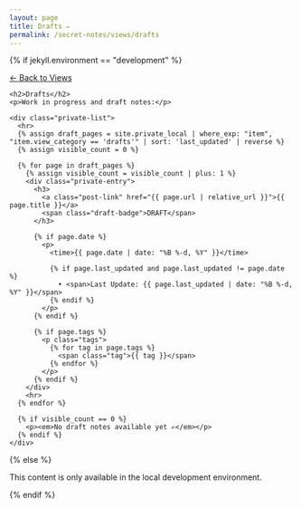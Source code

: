 ```yaml
---
layout: page
title: Drafts ✏️
permalink: /secret-notes/views/drafts
---
```


{% if jekyll.environment == "development" %}
  <div class="view-navigation">
    <p><a href="/secret-notes/views">← Back to Views</a></p>
    
    <h2>Drafts</h2>
    <p>Work in progress and draft notes:</p>
    
    <div class="private-list">
      <hr>
      {% assign draft_pages = site.private_local | where_exp: "item", "item.view_category == 'drafts'" | sort: 'last_updated' | reverse %}
      {% assign visible_count = 0 %}
    
      {% for page in draft_pages %}
        {% assign visible_count = visible_count | plus: 1 %}
        <div class="private-entry">
          <h3>
            <a class="post-link" href="{{ page.url | relative_url }}">{{ page.title }}</a>
            <span class="draft-badge">DRAFT</span>
          </h3>
    
          {% if page.date %}
            <p>
              <time>{{ page.date | date: "%B %-d, %Y" }}</time>
              
              {% if page.last_updated and page.last_updated != page.date %}
                • <span>Last Update: {{ page.last_updated | date: "%B %-d, %Y" }}</span>
              {% endif %}
            </p>
          {% endif %}
          
          {% if page.tags %}
            <p class="tags">
              {% for tag in page.tags %}
                <span class="tag">{{ tag }}</span>
              {% endfor %}
            </p>
          {% endif %}
        </div>
        <hr>
      {% endfor %}
    
      {% if visible_count == 0 %}
        <p><em>No draft notes available yet ✍️</em></p>
      {% endif %}
    </div>
  </div>

{% else %}
  <p>This content is only available in the local development environment.</p>
{% endif %}

<style>
.tags {
  margin-top: 0.5em;
}

.tag {
  display: inline-block;
  background-color: var(--brand-color-light, #f0f0f0);
  padding: 0.2em 0.5em;
  margin-right: 0.3em;
  border-radius: 3px;
  font-size: 0.8em;
  color: var(--text-color, #333);
}

.draft-badge {
  display: inline-block;
  background-color: #ff6b6b;
  color: white;
  padding: 0.2em 0.5em;
  margin-left: 0.5em;
  border-radius: 3px;
  font-size: 0.7em;
  font-weight: bold;
  vertical-align: top;
}
</style> 